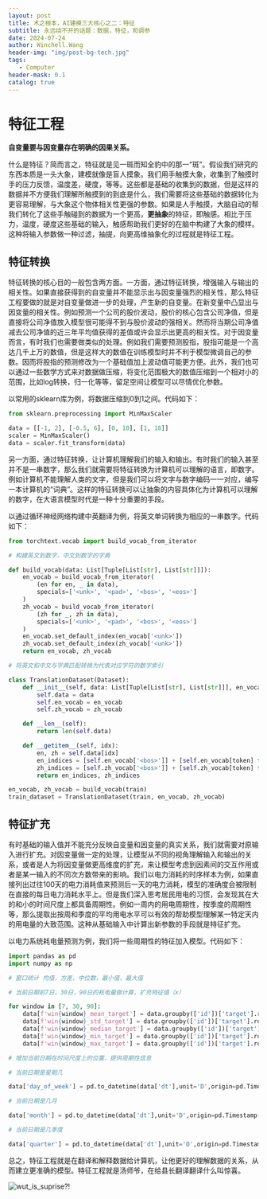 ```yaml
---
layout: post
title: 术之根本，AI建模三大核心之二：特征
subtitle: 永远绕不开的话题：数据，特征，和调参
date: 2024-07-24
author: Winchell.Wang
header-img: "img/post-bg-tech.jpg"
tags:
   - Computer
header-mask: 0.1
catalog: true
---
```


# 特征工程

**自变量要与因变量存在明确的因果关系。**

什么是特征？简而言之，特征就是见一斑而知全豹中的那一“斑”。假设我们研究的东西本质是一头大象，建模就像是盲人摸象。我们用手触摸大象，收集到了触摸时手的压力反馈，温度差，硬度，等等。这些都是基础的收集到的数据，但是这样的数据并不方便我们理解所触摸到的到底是什么，我们需要将这些基础的数据转化为更容易理解，与大象这个物体相关性更强的参数。如果是人手触摸，大脑自动的帮我们转化了这些手触碰到的数据为一个更高，**更抽象**的特征，即触感。相比于压力，温度，硬度这些基础的输入，触感帮助我们更好的在脑中构建了大象的模样。这种将输入参数做一种过滤，抽提，向更高维抽象化的过程就是特征工程。

## 特征转换

特征转换的核心目的一般包含两方面。一方面，通过特征转换，增强输入与输出的相关性。如果直接获得到的自变量并不能显示出与因变量强烈的相关性，那么特征工程要做的就是对自变量做进一步的处理，产生新的自变量。在新变量中凸显出与因变量的相关性。例如预测一个公司的股价波动，股价的核心包含公司净值，但是直接将公司净值放入模型很可能得不到与股价波动的强相关。然而将当期公司净值减去公司净值的近三年平均值获得的差值或许会显示出更高的相关性。对于因变量而言，有时我们也需要做类似的处理。例如我们需要预测股指，股指可能是一个高达几千上万的数值，但是这样大的数值在训练模型时并不利于模型微调自己的参数。因而将股指的预测修改为一个基础值加上波动值可能更方便。此外，我们也可以通过一些数学方式来对数据做压缩，将变化范围极大的数值压缩到一个相对小的范围，比如log转换，归一化等等，留足空间让模型可以尽情优化参数。

以常用的sklearn库为例，将数据压缩到0到1之间。代码如下：

```python
from sklearn.preprocessing import MinMaxScaler

data = [[-1, 2], [-0.5, 6], [0, 10], [1, 18]]
scaler = MinMaxScaler()
data = scaler.fit_transform(data)
```

另一方面，通过特征转换，让计算机理解我们的输入和输出。有时我们的输入甚至并不是一串数字，那么我们就需要将特征转换为计算机可以理解的语言，即数字。例如计算机不能理解人类的文字，但是我们可以将文字与数字编码一一对应，编写一本计算机的“词典”。这样的特征转换可以让抽象的内容具体化为计算机可以理解的数字，在大语言模型时代是一种十分重要的手段。

以通过循环神经网络构建中英翻译为例，将英文单词转换为相应的一串数字。代码如下：

```python
from torchtext.vocab import build_vocab_from_iterator

# 构建英文到数字，中文到数字的字典

def build_vocab(data: List[Tuple[List[str], List[str]]]):
    en_vocab = build_vocab_from_iterator(
        (en for en, _ in data),
        specials=['<unk>', '<pad>', '<bos>', '<eos>']
    )
    zh_vocab = build_vocab_from_iterator(
        (zh for _, zh in data),
        specials=['<unk>', '<pad>', '<bos>', '<eos>']
    )
    en_vocab.set_default_index(en_vocab['<unk>'])
    zh_vocab.set_default_index(zh_vocab['<unk>'])
    return en_vocab, zh_vocab

# 将英文和中文与字典匹配转换为代表对应字符的数字索引

class TranslationDataset(Dataset):
    def __init__(self, data: List[Tuple[List[str], List[str]]], en_vocab, zh_vocab):
        self.data = data
        self.en_vocab = en_vocab
        self.zh_vocab = zh_vocab

    def __len__(self):
        return len(self.data)

    def __getitem__(self, idx):
        en, zh = self.data[idx]
        en_indices = [self.en_vocab['<bos>']] + [self.en_vocab[token] for token in en] + [self.en_vocab['<eos>']]
        zh_indices = [self.zh_vocab['<bos>']] + [self.zh_vocab[token] for token in zh] + [self.zh_vocab['<eos>']]
        return en_indices, zh_indices

en_vocab, zh_vocab = build_vocab(train)
train_dataset = TranslationDataset(train, en_vocab, zh_vocab)
```

## 特征扩充

有时基础的输入值并不能充分反映自变量和因变量的真实关系，我们就需要对原输入进行扩充。对因变量做一定的处理，让模型从不同的视角理解输入和输出的关系，或者是人为将因变量做更高维度的扩充，来让模型考虑到因素间的交互作用或者是某一输入的不同次方数带来的影响。我们以电力消耗的时序样本为例，如果直接列出过往100天的电力消耗值来预测后一天的电力消耗，模型的准确度会被限制在直接的每日电力消耗水平上。但是我们深入思考居民用电的习惯，会发现其在大的和小的时间尺度上都具备周期性。例如一周内的用电周期性，按季度的周期性等，那么提取出按周和季度的平均用电水平可以有效的帮助模型理解某一特定天内的用电量的大致范围。这种从基础输入中计算出新参数的手段就是特征扩充。

以电力系统耗电量预测为例，我们将一些周期性的特征加入模型。代码如下：

```python
import pandas as pd
import numpy as np

# 窗口统计 均值，方差，中位数，最小值，最大值

# 当前日期前7日，30日，90日的耗电量做计算，扩充特征值（x）

for window in [7, 30, 90]:
    data[f'win{window}_mean_target'] = data.groupby(['id'])['target'].rolling(window=window).mean().reset_index(drop=True)
    data[f'win{window}_std_target'] = data.groupby(['id'])['target'].rolling(window=window).std().reset_index(drop=True)
    data[f'win{window}_median_target'] = data.groupby(['id'])['target'].rolling(window=window).median().reset_index(drop=True)
    data[f'win{window}_min_target'] = data.groupby(['id'])['target'].rolling(window=window).min().reset_index(drop=True)
    data[f'win{window}_max_target'] = data.groupby(['id'])['target'].rolling(window=window).max().reset_index(drop=True)

# 增加当前日期在时间尺度上的位置，提供周期性信息

# 当前日期是星期几

data['day_of_week'] = pd.to_datetime(data['dt'],unit='D',origin=pd.Timestamp('2022-2-30')).dt.dayofweek

# 当前日期是几月

data['month'] = pd.to_datetime(data['dt'],unit='D',origin=pd.Timestamp('2022-2-30')).dt.month

# 当前日期是几季度

data['quarter'] = pd.to_datetime(data['dt'],unit='D',origin=pd.Timestamp('2022-2-30')).dt.quarter
```

总之，特征工程就是在翻译和解释数据给计算机，让他更好的理解数据的关系，从而建立更准确的模型。特征工程就是汤师爷，在给县长翻译翻译什么叫惊喜。

![wut_is_suprise?!](https://cdn.jsdelivr.net/gh/winchellwang/winchellwang.github.io/img/_post_image/2024-07-24/wut_is_suprise.gif)